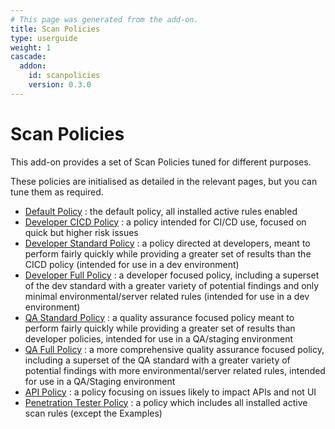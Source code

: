 ```yaml
---
# This page was generated from the add-on.
title: Scan Policies
type: userguide
weight: 1
cascade:
  addon:
    id: scanpolicies
    version: 0.3.0
---
```


# Scan Policies

This add-on provides a set of Scan Policies tuned for different purposes.


These policies are initialised as detailed in the relevant pages, but you can tune them as required.

* [Default Policy](/docs/desktop/addons/scan-policies/policy-default/) : the default policy, all installed active rules enabled
* [Developer CICD Policy](/docs/desktop/addons/scan-policies/policy-dev-cicd/) : a policy intended for CI/CD use, focused on quick but higher risk issues
* [Developer Standard Policy](/docs/desktop/addons/scan-policies/policy-dev-std/) : a policy directed at developers, meant to perform fairly quickly while providing a greater set of results than the CICD policy (intended for use in a dev environment)
* [Developer Full Policy](/docs/desktop/addons/scan-policies/policy-dev-full/) : a developer focused policy, including a superset of the dev standard with a greater variety of potential findings and only minimal environmental/server related rules (intended for use in a dev environment)
* [QA Standard Policy](/docs/desktop/addons/scan-policies/policy-qa-std/) : a quality assurance focused policy meant to perform fairly quickly while providing a greater set of results than developer policies, intended for use in a QA/staging environment
* [QA Full Policy](/docs/desktop/addons/scan-policies/policy-qa-full/) : a more comprehensive quality assurance focused policy, including a superset of the QA standard with a greater variety of potential findings with more environmental/server related rules, intended for use in a QA/Staging environment
* [API Policy](/docs/desktop/addons/scan-policies/policy-api/) : a policy focusing on issues likely to impact APIs and not UI
* [Penetration Tester Policy](/docs/desktop/addons/scan-policies/policy-pentest/) : a policy which includes all installed active scan rules (except the Examples)
